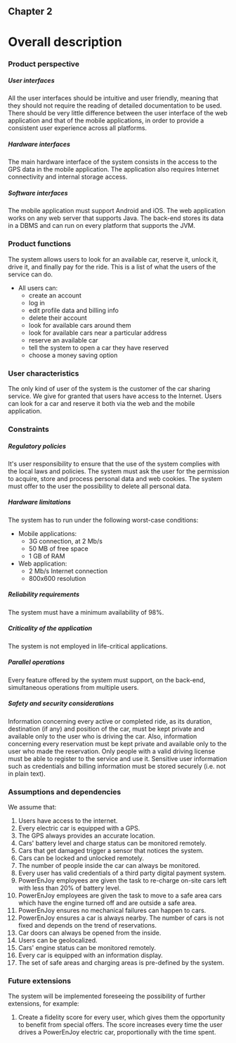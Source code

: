 ## Chapter 2

# Overall description


### Product perspective

##### User interfaces
All the user interfaces should be intuitive and user friendly, meaning that they should not require the reading of detailed documentation to be used. There should be very little difference between the user interface of the web application and that of the mobile applications, in order to provide a consistent user experience across all platforms.

##### Hardware interfaces
The main hardware interface of the system consists in the access to the GPS data in the mobile application. The application also requires Internet connectivity and internal storage access.

##### Software interfaces
The mobile application must support Android and iOS. The web application works on any web server that supports Java. The back-end stores its data in a DBMS and can run on every platform that supports the JVM.


### Product functions

The system allows users to look for an available car, reserve it, unlock it, drive it, and finally pay for the ride.
This is a list of what the users of the service can do.
- All users can:
	- create an account
	- log in
	- edit profile data and billing info
	- delete their account
	- look for available cars around them
	- look for available cars near a particular address
	- reserve an available car
	- tell the system to open a car they have reserved
	- choose a money saving option

	
### User characteristics

The only kind of user of the system is the customer of the car sharing service. We give for granted that users have access to the Internet. Users can look for a car and reserve it both via the web and the mobile application.

### Constraints

##### Regulatory policies
It's user responsibility to ensure that the use of the system complies with the local laws and policies. The system must ask the user for the permission to acquire, store and process personal data and web cookies. The system must offer to the user the possibility to delete all personal data.

##### Hardware limitations
The system has to run under the following worst-case conditions:
- Mobile applications:
	- 3G connection, at 2 Mb/s
	- 50 MB of free space
	- 1 GB of RAM
- Web application:
	- 2 Mb/s Internet connection
	- 800x600 resolution

##### Reliability requirements
The system must have a minimum availability of 98%.

##### Criticality of the application
The system is not employed in life-critical applications.

##### Parallel operations
Every feature offered by the system must support, on the back-end, simultaneous operations from multiple users.

##### Safety and security considerations
Information concerning every active or completed ride, as its duration, destination (if any) and position of the car, must be kept private and available only to the user who is driving the car. Also, information concerning every reservation must be kept private and available only to the user who made the reservation. Only people with a valid driving license must be able to register to the service and use it. Sensitive user information such as credentials and billing information must be stored securely (i.e. not in plain text).

### Assumptions and dependencies

We assume that:

1. Users have access to the internet.
2. Every electric car is equipped with a GPS.
3. The GPS always provides an accurate location.
4. Cars' battery level and charge status can be monitored remotely.
5. Cars that get damaged trigger a sensor that notices the system.
6. Cars can be locked and unlocked remotely.
7. The number of people inside the car can always be monitored.
8. Every user has valid credentials of a third party digital payment system.
9. PowerEnJoy employees are given the task to re-charge on-site cars left with less than 20% of battery level.
10. PowerEnJoy employees are given the task to move to a safe area cars which have the engine turned off and are outside a safe area.
11. PowerEnJoy ensures no mechanical failures can happen to cars.
12. PowerEnJoy ensures a car is always nearby. The number of cars is not fixed and depends on the trend of reservations.
13. Car doors can always be opened from the inside.
14. Users can be geolocalized.
15. Cars' engine status can be monitored remotely.
16. Every car is equipped with an information display.
17. The set of safe areas and charging areas is pre-defined by the system.

### Future extensions

The system will be implemented foreseeing the possibility of further extensions, for example:
1. Create a fidelity score for every user, which gives them the opportunity to benefit from special offers. The score increases every time the user drives a PowerEnJoy electric car, proportionally with the time spent.